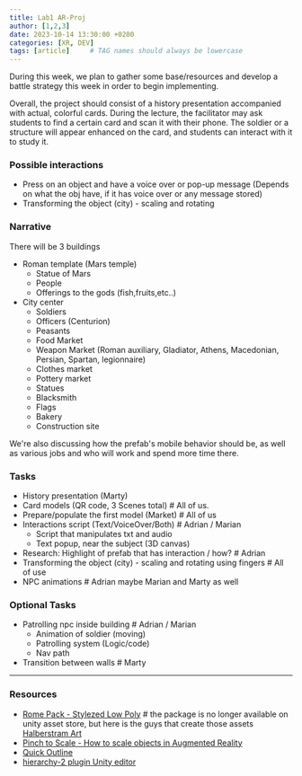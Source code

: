 ```yaml
---
title: Lab1 AR-Proj
author: [1,2,3]
date: 2023-10-14 13:30:00 +0200
categories: [XR, DEV]
tags: [article]     # TAG names should always be lowercase
---
```


During this week, we plan to gather some base/resources and develop a battle strategy this week in order to begin implementing.

Overall, the project should consist of a history presentation accompanied with actual, colorful cards. During the lecture, the facilitator may ask students to find a certain card and scan it with their phone. The soldier or a structure will appear enhanced on the card, and students can interact with it to study it. 

### Possible interactions
-   Press on an object and have a voice over or pop-up message (Depends on what the obj have, if it has voice over or any message stored)
-   Transforming the object (city) - scaling and rotating

### Narrative
There will be 3 buildings
- Roman template (Mars temple)
    -   Statue of Mars
    -   People
    -   Offerings to the gods (fish,fruits,etc..)
-   City center
    -   Soldiers
    -   Officers (Centurion)
    -   Peasants 
    -   Food Market
    -   Weapon Market (Roman auxiliary, Gladiator, Athens, Macedonian, Persian, Spartan, legionnaire)
    -   Clothes market
    -   Pottery market
    -   Statues
    -   Blacksmith
    -   Flags
    -   Bakery
    -   Construction site

We're also discussing how the prefab's mobile behavior should be, as well as various jobs and who will work and spend more time there.

### Tasks

-   History presentation (Marty)
-   Card models (QR code, 3 Scenes total) # All of us.
-   Prepare/populate the first model (Market) # All of us
-   Interactions script (Text/VoiceOver/Both) # Adrian / Marian
    -   Script that manipulates txt and audio
    -   Text popup, near the subject (3D canvas)
-	Research: Highlight of prefab that has interaction / how? # Adrian
-	Transforming the object (city) - scaling and rotating using fingers # All of use
-   NPC animations # Adrian maybe Marian and Marty as well

### Optional Tasks

-   Patrolling npc inside building # Adrian / Marian
    -   Animation of soldier (moving)
    -   Patrolling system (Logic/code)
    -   Nav path 
-   Transition between walls # Marty

<hr>

### Resources
- [Rome Pack - Stylezed Low Poly](https://assetstore.unity.com/packages/3d/environments/historic/rome-pack-stylized-low-poly-151874) # the package is no longer available on unity asset store, but here is the guys that create those assets [Halberstram Art](https://assetstore.unity.com/publishers/41377)
-   [Pinch to Scale - How to scale objects in Augmented Reality](https://www.youtube.com/watch?v=ISBIu6Jzfk8)
-   [Quick Outline](https://assetstore.unity.com/packages/tools/particles-effects/quick-outline-115488)
-   [hierarchy-2 plugin Unity editor](https://github.com/truongnguyentungduy/hierarchy-2)